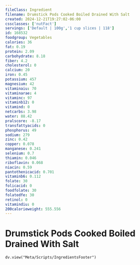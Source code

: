 ```yaml
---
fileClass: Ingredient
filename: Drumstick Pods Cooked Boiled Drained With Salt
created: 2024-12-21T19:27:02-06:00
cssclasses: ['nutFact']
servings: ['Default | 100g','1 cup slices | 118']
id: 168532
foodgroup: Vegetables
calories: 36
fat: 0.19
protein: 2.09
carbohydrate: 8.18
fiber: 4.2
cholesterol: 0
calcium: 20
iron: 0.45
potassium: 457
magnesium: 42
vitaminaiu: 70
vitaminarae: 4
vitaminc: 97
vitaminb12: 0
vitamind: 0
netcarbs: 3.98
water: 88.42
pralscore: -8.17
transfattyacids: 0
phosphorus: 49
sodium: 279
zinc: 0.42
copper: 0.078
manganese: 0.241
selenium: 0.7
thiamin: 0.046
riboflavin: 0.068
niacin: 0.59
pantothenicacid: 0.701
vitaminb6: 0.112
folate: 30
folicacid: 0
foodfolate: 30
folatedfe: 30
retinol: 0
vitamindiu: 0
200calorieweight: 555.556
---
```


# Drumstick Pods Cooked Boiled Drained With Salt

```dataviewjs
dv.view("Meta/Scripts/IngredientsFooter")
```